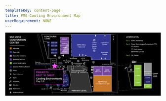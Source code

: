 ```yaml
---
templateKey: content-page
title: PMG Cooling Environment Map
userRequirement: NONE
---
```

![](pmg-03_ocp23g_map_cooling-day-2-3.png)